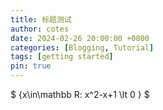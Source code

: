 ```yaml
---
title: 标题测试
author: cotes
date: 2024-02-26 20:00:00 +0800
categories: [Blogging, Tutorial]
tags: [getting started]
pin: true
---
```


$ \{x\in\mathbb R: x^2-x+1 \lt 0 \} $

